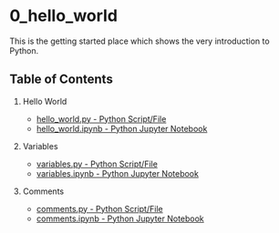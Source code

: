 # 0_hello_world

This is the getting started place which shows the very introduction to Python.

## Table of Contents

1. Hello World

   - [hello_world.py - Python Script/File](./hello_world.py)
   - [hello_world.ipynb - Python Jupyter Notebook](./hello_world.ipynb)

2. Variables

   - [variables.py - Python Script/File](./variables.py)
   - [variables.ipynb - Python Jupyter Notebook](./variables.ipynb)

3. Comments

   - [comments.py - Python Script/File](./comments.py)
   - [comments.ipynb - Python Jupyter Notebook](./comments.ipynb)
